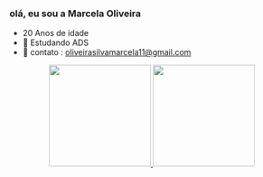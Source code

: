 ### olá, eu sou a Marcela Oliveira 
- 20 Anos de idade
- 🌱 Estudando ADS
- 💬 contato : oliveirasilvamarcela11@gmail.com

<div align="center">
  <a href="https://github.com/mahholiveira">
  <img height="180em" src="https://github-readme-stats.vercel.app/api?username=mahholiveira&show_icons=true&theme=dark&include_all_commits=true&count_private=true"/>
  <img height="180em" src="https://github-readme-stats.vercel.app/api/top-langs/?username=mahholiveira&layout=compact&langs_count=7&theme=dark"/>
</div>
